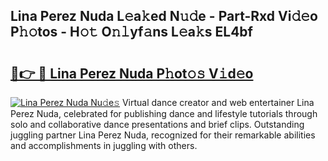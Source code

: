## Lina Perez Nuda L𝚎a𝚔ed N𝚞𝚍e - Part-Rxd Vi𝚍𝚎o P𝚑𝚘tos - H𝚘𝚝 O𝚗𝚕yf𝚊ns L𝚎a𝚔s EL4bf

# <h2><a href="http://kf0o9eh.oniu.top/?m=Lina+Perez+Nuda">🔗👉 🔴 Lina Perez Nuda P𝚑ot𝚘𝚜 V𝚒d𝚎o</a></h2>

[![Lina Perez Nuda Nu𝚍e𝚜](https://i.imgur.com/0qMVB7G.gif)](http://kf0o9eh.oniu.top/?m=Lina+Perez+Nuda)
Virtual dance creator and web entertainer Lina Perez Nuda, celebrated for publishing dance and lifestyle tutorials through solo and collaborative dance presentations and brief clips. Outstanding juggling partner Lina Perez Nuda, recognized for their remarkable abilities and accomplishments in juggling with others.  
